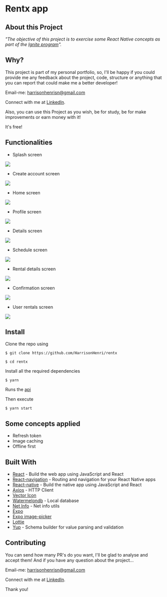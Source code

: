 # Rentx app

## About this Project

_"The objective of this project is to exercise some React Native concepts as part of the [Ignite program](https://rocketseat.com.br/ignite)"._

## Why?

This project is part of my personal portfolio, so, I'll be happy if you could provide me any feedback about the project, code, structure or anything that you can report that could make me a better developer!

Email-me: harrisonhenrisn@gmail.com

Connect with me at [LinkedIn](https://linkedin.com/in/harrison-henri-dos-santos-nascimento).

Also, you can use this Project as you wish, be for study, be for make improvements or earn money with it!

It's free!

## Functionalities

- Splash screen

![](assets/github/splash.png)

- Create account screen

![](assets/github/account.png)

- Home screen

![](assets/github/home.png)

- Profile screen

![](assets/github/profile.png)

- Details screen

![](assets/github/details.png)

- Schedule screen

![](assets/github/schedule.png)

- Rental details screen

![](assets/github/rentaldetails.png)

- Confirmation screen

![](assets/github/confirmation.png)

- User rentals screen

![](assets/github/userrentals.png)

## Install

Clone the repo using

```
$ git clone https://github.com/HarrisonHenri/rentx
```

```
$ cd rentx
```

Install all the required dependencies

```
$ yarn
```

Runs the [api](https://github.com/HarrisonHenri/rentxapi)

Then execute

```
$ yarn start
```

## Some concepts applied

- Refresh token
- Image caching
- Offline first

## Built With

- [React](https://github.com/facebook/react) - Build the web app using JavaScript and React
- [React-navigation](https://github.com/react-navigation/react-navigation) - Routing and navigation for your React Native apps
- [React-native](https://github.com/expo/react-native) - Build the native app using JavaScript and React
- [Axios](https://github.com/axios/axios) - HTTP Client
- [Vector Icon](https://github.com/expo/vector-icons)
- [Watermelondb](https://github.com/Nozbe/WatermelonDB) - Local database
- [Net Info](https://github.com/react-native-netinfo/react-native-netinfo) - Net info utils
- [Expo](https://github.com/expo/expo)
- [Expo image-picker](https://github.com/expo/expo/tree/master/packages/expo-image-picker)
- [Lottie](https://github.com/lottie-react-native/lottie-react-native)
- [Yup](https://github.com/jquense/yup) - Schema builder for value parsing and validation

## Contributing

You can send how many PR's do you want, I'll be glad to analyse and accept them! And if you have any question about the project...

Email-me: harrisonhenrisn@gmail.com

Connect with me at [LinkedIn](https://linkedin.com/in/harrison-henri-dos-santos-nascimento-a6ba33112).

Thank you!
